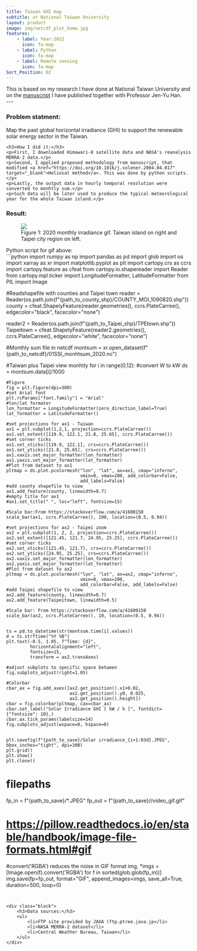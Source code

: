 ```yaml
---
title: Taiwan GHI map
subtitle: at National Taiwan University
layout: product
image: img/netcdf_plot_home.jpg
features:
    - label: Year:2022
      icon: fa-map
    - label: Python
      icon: fa-map
    - label: Remote sensing
      icon: fa-map
Sort_Position: 02
---
```

<div class="content">
This is based on my research I have done at National Taiwan University and on the <a href="https://doi.org/10.1016/j.renene.2022.01.027" target="_blank">manuscript</a> I have published together with Professor Jen-Yu Han. 
</div>
---
<div class="content">
	<h3>Problem statment:</h3>
	<p>Map the past global horizontal irradiance (GHI) to support the renewable solar energy sector in the Taiwan.</p>
	
	<h3>How I did it:</h3>
	<p>First, I downloaded Himawari-8 satellite data and NASA's reanalysis MERRA-2 data.</p>
	<p>Second, I applied proposed methodology from manuscript, that modified <a href="https://doi.org/10.1016/j.solener.2004.04.017" target="_blank">Heliosat method</a>. This was done by python scripts.</p>
	<p>Lastly, the output data in hourly temporal resolution were converted to monhtly sum.</p>
	<p>Such data will be later used to produce the typical meteorological year for the whole Taiwan island.</p>
</div>

<div class="content">
	<h3>Result:</h3>
	<figure class="image is-320x240">
		<img src="img/netcdf_plot.gif">
			<figcaption>
				Figure 1: 2020 monthly irradiance gif. Taiwan island on right and Taipei city region on left.
		</figcaption>
	</figure>
</div>
<div class="block">
Python script for gif above:
</div>
```python
import numpy as np
import pandas as pd
import glob
import os
import xarray as xr
import matplotlib.pyplot as plt
import cartopy.crs as ccrs
import cartopy.feature as cfeat
from cartopy.io.shapereader import Reader
from cartopy.mpl.ticker import LongitudeFormatter, LatitudeFormatter
from PIL import Image

#Readshapefile with counties and Taipei town
reader = Reader(os.path.join(f"{path_to_county_shp}/COUNTY_MOI_1090820.shp"))
county = cfeat.ShapelyFeature(reader.geometries(), ccrs.PlateCarree(), 
                              edgecolor="black", facecolor="none")

reader2 = Reader(os.path.join(f"{path_to_Taipei_shp}/TPEtown.shp"))
Taipeitown = cfeat.ShapelyFeature(reader2.geometries(), ccrs.PlateCarree(), 
                                  edgecolor="white", facecolor="none")

#Monthly sum file in netcdf
montsum = xr.open_dataset(f"{path_to_netcdf}/01SSI_monhtsum_2020.nc")

#Taiwan plus Taipei view monhtly
for i in range(0,12):
    #convert W to kW
    ds = montsum.data[i]/1000
    
    #Figure 
    fig = plt.figure(dpi=300)
    #set Arial font
    plt.rcParams["font.family"] = "Arial"
    #lon/lat formater 
    lon_formatter = LongitudeFormatter(zero_direction_label=True)
    lat_formatter = LatitudeFormatter()

    #set projections for ax1 - Taiwan
    ax1 = plt.subplot(1,2,1, projection=ccrs.PlateCarree())
    ax1.set_extent([119.9, 122.1, 21.8, 25.65], ccrs.PlateCarree())
    #set corner ticks
    ax1.set_xticks([119.9, 122.1], crs=ccrs.PlateCarree())
    ax1.set_yticks([21.8, 25.65], crs=ccrs.PlateCarree())
    ax1.xaxis.set_major_formatter(lon_formatter)
    ax1.yaxis.set_major_formatter(lat_formatter)
    #Plot from dataset to ax1
    pltmap = ds.plot.pcolormesh("lon", "lat", ax=ax1, cmap="inferno", 
                                vmin=0, vmax=200, add_colorbar=False, 
                                add_labels=False)
    #add county shapefile to view
    ax1.add_feature(county, linewidth=0.7)
    #empty title for ax1
    #ax1.set_title(" ", loc="left", fontsize=15)
    
    #Scale bar:From https://stackoverflow.com/a/41600150
    scale_bar(ax1, ccrs.PlateCarree(), 100, location=(0.5, 0.94)) 
    
    #set projections for ax2 - Taipei zoom
    ax2 = plt.subplot(1, 2, 2, projection=ccrs.PlateCarree())
    ax2.set_extent([121.45, 121.7, 24.95, 25.25], ccrs.PlateCarree())
    #set corner ticks
    ax2.set_xticks([121.45, 121.7], crs=ccrs.PlateCarree())
    ax2.set_yticks([24.95, 25.25], crs=ccrs.PlateCarree())
    ax2.xaxis.set_major_formatter(lon_formatter)
    ax2.yaxis.set_major_formatter(lat_formatter)
    #Plot from dataset to ax2
    pltmap = ds.plot.pcolormesh("lon", "lat", ax=ax2, cmap="inferno", 
                                vmin=0, vmax=200, 
                                add_colorbar=False, add_labels=False)
    #add Taipei shapefile to view
    ax2.add_feature(county, linewidth=0.7)
    ax2.add_feature(Taipeitown, linewidth=0.5)
    
    #Scale bar: From https://stackoverflow.com/a/41600150
    scale_bar(ax2, ccrs.PlateCarree(), 10, location=(0.5, 0.94)) 
    
    
    ts = pd.to_datetime(str(montsum.time[i].values)) 
    d = ts.strftime("%Y %B")
    plt.text(-0.5, 1.05, f"Time: {d}",
             horizontalalignment="left",
             fontsize=15,
             transform = ax2.transAxes)
    
    #adjust subplots to specific space between
    fig.subplots_adjust(right=1.05)
    
    #Colorbar 
    cbar_ax = fig.add_axes([ax2.get_position().x1+0.02, 
                            ax2.get_position().y0, 0.025, 
                            ax2.get_position().height])
    cbar = fig.colorbar(pltmap, cax=cbar_ax)
    cbar.set_label("Solar Irradiance GHI [ kW / h ]", fontdict={"fontsize": 10},)
    cbar.ax.tick_params(labelsize=14) 
    fig.subplots_adjust(wspace=0, hspace=0)
    
    
    plt.savefig(f"{path_to_save}/Solar irradiance_{i+1:03d}.JPEG", bbox_inches="tight", dpi=300)
    plt.grid()
    plt.show()
    plt.close()

# filepaths
fp_in = f"{path_to_save}/*.JPEG"
fp_out = f"{path_to_save}//video_gif.gif"

# https://pillow.readthedocs.io/en/stable/handbook/image-file-formats.html#gif
#convert('RGBA') reduces the noise in GIF format
img, *imgs = [Image.open(f).convert('RGBA') for f in sorted(glob.glob(fp_in))]
img.save(fp=fp_out, format="GIF", append_images=imgs,
         save_all=True, duration=500, loop=0)
```


<div class="block">
	<h3>Data sources:</h3>
	<ul>
		<li>FTP site provided by JAXA (ftp.ptree.java.jp</li>
		<li>NASA MERRA-2 dataset</li>
		<li>Central Weather Bureau, Taiwan</li>
	</ul>
</div>